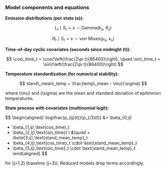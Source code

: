 ### Model components and equations

**Emission distributions (per state \(s\)):**

$$
L_t \mid S_t=s \sim \text{Gamma}(k_s,\ \theta_s)
$$

$$
\Theta_t \mid S_t=s \sim \text{von Mises}(\mu_s,\ \kappa_s)
$$

**Time-of-day cyclic covariates (seconds since midnight \(t\)):**

$$
\cos\_time_t = \cos\!\left(\frac{2\pi t}{86400}\right), \quad
\sin\_time_t = \sin\!\left(\frac{2\pi t}{86400}\right)
$$

**Temperature standardization (for numerical stability):**

$$
stand\_mean\_temp = \frac{temp\_mean - \mu}{\sigma}
$$

where \(\mu\) and \(\sigma\) are the mean and standard deviation of epilimnion temperatures.

**State process with covariates (multinomial logit):**

$$
\begin{aligned}
\log\frac{p_{ij}(t)}{p_{i3}(t)} &=
\beta_{0,ij}
+ \beta_{1,ij}\,\text{cos\_time}_t
+ \beta_{2,ij}\,\text{sin\_time}_t \\
&\quad + \beta_{3,ij}\,\text{stand\_mean\_temp}_t
+ \beta_{4,ij}\,\text{cos\_time}_t \cdot \text{stand\_mean\_temp}_t
+ \beta_{5,ij}\,\text{sin\_time}_t \cdot \text{stand\_mean\_temp}_t
\end{aligned}
$$

for \(j=1,2\) (baseline \(j=3\)). Reduced models drop terms accordingly.
